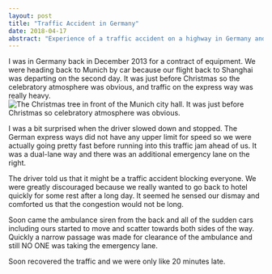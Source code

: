 ```yaml
---
layout: post
title: "Traffic Accident in Germany"
date: 2018-04-17
abstract: "Experience of a traffic accident on a highway in Germany and how people reacted"
---
```


I was in Germany back in December 2013 for a contract of equipment. We
were heading back to Munich <span id="more-711"></span>by car because
our flight back to Shanghai was departing on the second day. It was just
before Christmas so the celebratory atmosphere was obvious, and traffic
on the express way was really heavy. ![The Christmas tree in front of
the Munich city hall. It was just before Christmas so celebratory
atmosphere was
obvious.](https://user-images.githubusercontent.com/7418648/56807401-976c1680-6826-11e9-843c-751040173d1b.jpg)

I was a bit surprised when the driver slowed down and stopped. The
German express ways did not have any upper limit for speed so we were
actually going pretty fast before running into this traffic jam ahead of
us. It was a dual-lane way and there was an additional emergency lane on
the right.

The driver told us that it might be a traffic accident blocking
everyone. We were greatly discouraged because we really wanted to go
back to hotel quickly for some rest after a long day. It seemed he
sensed our dismay and comforted us that the congestion would not be
long.

Soon came the ambulance siren from the back and all of the sudden cars
including ours started to move and scatter towards both sides of the
way. Quickly a narrow passage was made for clearance of the ambulance
and still NO ONE was taking the emergency lane.

Soon recovered the traffic and we were only like 20 minutes late.
